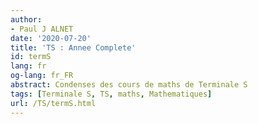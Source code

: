 ```yaml
---
author:
- Paul J ALNET
date: '2020-07-20'
title: 'TS : Annee Complete'
id: termS
lang: fr
og-lang: fr_FR
abstract: Condenses des cours de maths de Terminale S
tags: [Terminale S, TS, maths, Mathematiques]
url: /TS/termS.html
---
```

